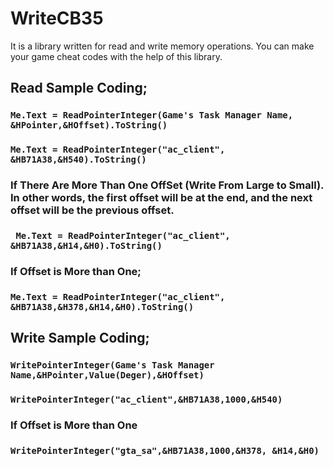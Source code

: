 # WriteCB35
It is a library written for read and write memory operations. You can make your game cheat codes with the help of this library.

## Read Sample Coding;
### `Me.Text = ReadPointerInteger(Game's Task Manager Name, &HPointer,&HOffset).ToString()`
### `Me.Text = ReadPointerInteger("ac_client", &HB71A38,&H540).ToString()`
### If There Are More Than One OffSet (Write From Large to Small). In other words, the first offset will be at the end, and the next offset will be the previous offset.
### ` Me.Text = ReadPointerInteger("ac_client", &HB71A38,&H14,&H0).ToString()`
### If Offset is More than One;
### `Me.Text = ReadPointerInteger("ac_client", &HB71A38,&H378,&H14,&H0).ToString()`
## Write Sample Coding;
### `WritePointerInteger(Game's Task Manager Name,&HPointer,Value(Deger),&HOffset)`
### `WritePointerInteger("ac_client",&HB71A38,1000,&H540)`
### If Offset is More than One
### `WritePointerInteger("gta_sa",&HB71A38,1000,&H378, &H14,&H0)`
